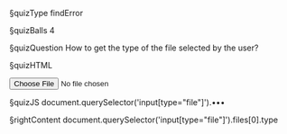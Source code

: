 §quizType
findError

§quizBalls
4

§quizQuestion
How to get the type of the file selected by the user?



§quizHTML
<body>
  <input type="file"/>
</body>


§quizJS
document.querySelector('input[type="file"]').•••



§rightContent
document.querySelector('input[type="file"]').files[0].type
